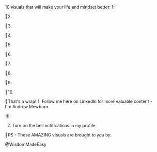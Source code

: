10 visuals that will make your life and mindset better: 1:

2.

3.

4.

5.

6.

7.

8.

9.

10.

That's a wrap! 1. Follow me here on LinkedIn for more valuable content -
I'm Andrew Mewborn

☀️

2.  Turn on the bell notifications in my profile

PS - These AMAZING visuals are brought to you by:

@WisdomMadeEasy



